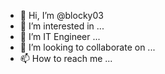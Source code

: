 - 👋 Hi, I’m @blocky03
- 👀 I’m interested in ...
- 🌱 I’m IT Engineer ...
- 💞️ I’m looking to collaborate on ...
- 📫 How to reach me ...

<!---
blocky03/blocky03 is a ✨ special ✨ repository because its `README.md` (this file) appears on your GitHub profile.
You can click the Preview link to take a look at your changes.
--->
